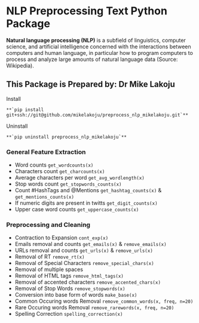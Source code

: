 # NLP Preprocessing Text Python Package

**Natural language processing (NLP)** is a subfield of linguistics, computer science, and artificial intelligence concerned with the interactions between computers and human language, in particular how to program computers to process and analyze large amounts of natural language data (Source: Wikipedia).

## This Package is Prepared by: **Dr Mike Lakoju**

Install
```
**`pip install git+ssh://git@github.com/mikelakoju/preprocess_nlp_mikelakoju.git`**
```
Uninstall
```
**`pip uninstall preprocess_nlp_mikelakoju`**

```
### General Feature Extraction

- Word counts `get_wordcounts(x)`
- Characters count `get_charcounts(x)`
- Average characters per word `get_avg_wordlength(x)`
- Stop words count `get_stopwords_counts(x)`
- Count #HashTags and @Mentions `get_hashtag_counts(x)` & `get_mentions_counts(x)`
- If numeric digits are present in twitts `get_digit_counts(x)`
- Upper case word counts `get_uppercase_counts(x)`

### Preprocessing and Cleaning

- Contraction to Expansion `cont_exp(x)`
- Emails removal and counts `get_emails(x)` & `remove_emails(x)`
- URLs removal and counts `get_urls(x)` & `remove_urls(x)`
- Removal of RT `remove_rt(x)`
- Removal of Special Characters `remove_special_chars(x)`
- Removal of multiple spaces
- Removal of HTML tags `remove_html_tags(x)`
- Removal of accented characters `remove_accented_chars(x)`
- Removal of Stop Words `remove_stopwords(x)`
- Conversion into base form of words `make_base(x)`
- Common Occuring words Removal `remove_common_words(x, freq, n=20)`
- Rare Occuring words Removal `remove_rarewords(x, freq, n=20)`
- Spelling Correction `spelling_correction(x)`
